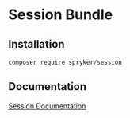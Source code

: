 # Session Bundle

## Installation

```
composer require spryker/session
```

## Documentation

[Session Documentation](http://spryker.github.io/core/bundles/session)
